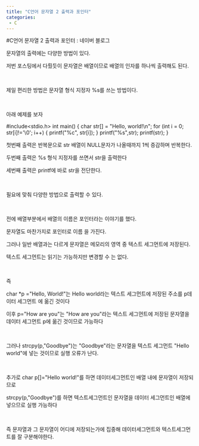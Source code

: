 ```yaml
---
title: "C언어 문자열 2 출력과 포인터"
categories:
 - C
---
```

#C언어 문자열 2 출력과 포인터 : 네이버 블로그
<div class="wrap_rabbit pcol2 _param(1) _postViewArea221560222912" id="post-view221560222912">
<!-- Rabbit HTML --><div class="se-viewer se-theme-default" lang="ko-KR">
<!-- SE_DOC_HEADER_END -->
<div class="se-main-container">
<div class="se-component se-text se-l-default" id="SE-548fe0fb-065c-4d94-a5db-3ebe45cf9874">
<div class="se-component-content">
<div class="se-section se-section-text se-l-default">
<div class="se-module se-module-text"><!-- SE-TEXT { --><p class="se-text-paragraph se-text-paragraph-align-" id="SE-4ae7ae93-dcd2-41d8-96c8-4fe99ae40bec" style=""><span class="se-fs- se-ff-" id="SE-ddd0d8a3-055b-4871-9ace-15156b6a2ae6" style="">문자열의 출력에는 다양한 방법이 있다.</span></p><!-- } SE-TEXT --><!-- SE-TEXT { --><p class="se-text-paragraph se-text-paragraph-align-" id="SE-edfd2ea8-7e86-49d1-9294-38489bce425e" style=""><span class="se-fs- se-ff-" id="SE-075f6ece-4e32-4af5-ab7b-85ee237c2f23" style="">저번 포스팅에서 다뤘듯이 문자열은 배열이므로 배열의 인자를 하나씩 출력해도 된다.</span></p><!-- } SE-TEXT --><!-- SE-TEXT { --><p class="se-text-paragraph se-text-paragraph-align-" id="SE-9b29ecce-1dae-44dc-bf3d-b4a7cea46051" style=""><span class="se-fs- se-ff-" id="SE-2e6ee23e-c2e2-43d5-a3c1-4e809c3b1e0f" style="">​</span></p><!-- } SE-TEXT --><!-- SE-TEXT { --><p class="se-text-paragraph se-text-paragraph-align-" id="SE-643c7c21-30f9-4bbd-b8c2-4bab1a0e409e" style=""><span class="se-fs- se-ff-" id="SE-71d4e65e-fff5-4780-91dc-b962fba6d491" style="">제일 편리한 방법은 문자열 형식 지정자 %s를 쓰는 방법이다.</span></p><!-- } SE-TEXT --><!-- SE-TEXT { --><p class="se-text-paragraph se-text-paragraph-align-" id="SE-23a46c42-eae4-4bf7-b267-f711782ba942" style=""><span class="se-fs- se-ff-" id="SE-cedb8392-65c7-4540-a03e-6e1f33b014ce" style="">​</span></p><!-- } SE-TEXT --><!-- SE-TEXT { --><p class="se-text-paragraph se-text-paragraph-align-" id="SE-2108d7b4-960b-4169-9a84-b8e09a83d47d" style=""><span class="se-fs- se-ff-" id="SE-450a6803-56bd-45ae-b901-2ccc271f5509" style="">아래 예제를 보자</span></p><!-- } SE-TEXT --></div>
</div>
</div>
</div> <div class="se-component se-code se-l-default" id="SE-ce2173eb-621e-43fb-9a23-b6778e3665b6">
<div class="se-component-content">
<div class="se-section se-section-code se-l-default">
<div class="se-module se-module-code se-fs-fs13">
<div class="se-code-source">
<div class="__se_code_view language-javascript">#include&lt;stdio.h&gt;
int main() {
	char str[] = "Hello, world!\n";
	for (int i = 0; str[i]!='\0'; i++)
	{
		printf("%c", str[i]);
	}
	printf("%s",str);
	printf(str);
}</div>
</div>
</div>
</div>
</div>
<script class="__se_module_data" data-module='{"type":"v2_code", "id" : "SE-ce2173eb-621e-43fb-9a23-b6778e3665b6"}' type="text/data"></script>
</div> <div class="se-component se-text se-l-default" id="SE-4afc75e9-92c7-4718-ad02-92400cf50f34">
<div class="se-component-content">
<div class="se-section se-section-text se-l-default">
<div class="se-module se-module-text"><!-- SE-TEXT { --><p class="se-text-paragraph se-text-paragraph-align-" id="SE-7f0f241a-608b-48cf-b98e-390fff641337" style=""><span class="se-fs- se-ff-" id="SE-3e3c242a-ac65-4313-a8f7-866d017788a5" style="">첫번째 출력은 반복문으로 str 배열이 NULL문자가 나올때까지 1씩 증감하며 반복한다.</span></p><!-- } SE-TEXT --><!-- SE-TEXT { --><p class="se-text-paragraph se-text-paragraph-align-" id="SE-f5c7fe99-5103-4108-b74e-9cefc3eaf7f8" style=""><span class="se-fs- se-ff-" id="SE-7768fb5c-a909-43f5-925b-aa015d240b2f" style="">두번째 출력은 %s 형식 지정자를 쓰면서 str을 출력한다</span></p><!-- } SE-TEXT --><!-- SE-TEXT { --><p class="se-text-paragraph se-text-paragraph-align-" id="SE-9cd97cbc-eb1b-4878-becd-823ca8a05fbc" style=""><span class="se-fs- se-ff-" id="SE-7738bd4e-d2d1-4204-9838-26148b793281" style="">세번째 출력은 printf에 바로 str을 전단한다.</span></p><!-- } SE-TEXT --><!-- SE-TEXT { --><p class="se-text-paragraph se-text-paragraph-align-" id="SE-fd0bd536-fc5f-41e1-919d-f71a35e0228e" style=""><span class="se-fs- se-ff-" id="SE-6301455d-f6cf-4b1a-9e6d-9d9b2a9f05e8" style="">​</span></p><!-- } SE-TEXT --><!-- SE-TEXT { --><p class="se-text-paragraph se-text-paragraph-align-" id="SE-986c3d3d-ad23-4507-8a3c-317db53dbc7a" style=""><span class="se-fs- se-ff-" id="SE-10523b23-fccd-4f1a-977b-59515e44177c" style="">필요에 맞춰 다양한 방법으로 출력할 수 있다.</span></p><!-- } SE-TEXT --><!-- SE-TEXT { --><p class="se-text-paragraph se-text-paragraph-align-" id="SE-b2689bfa-5123-49df-9566-8b41054d52ef" style=""><span class="se-fs- se-ff-" id="SE-c4f217a1-2599-45fe-a322-e9eb608c1f63" style="">​</span></p><!-- } SE-TEXT --><!-- SE-TEXT { --><p class="se-text-paragraph se-text-paragraph-align-" id="SE-b8a20d31-891d-481d-8e70-ec2b0759fa79" style=""><span class="se-fs- se-ff-" id="SE-3e4999db-5b53-4bac-9eba-8843fa7b059e" style="">전에 배열부분에서 배열의 이름은 포인터라는 이야기를 했다.</span></p><!-- } SE-TEXT --><!-- SE-TEXT { --><p class="se-text-paragraph se-text-paragraph-align-" id="SE-e6d0bb4c-bc1e-4c4c-bfe0-077ced3d0a0a" style=""><span class="se-fs- se-ff-" id="SE-4bb31029-ce97-4402-9976-48c6bbb63bff" style="">문자열도 마찬가지로 포인터로 이름 을 가진다.</span></p><!-- } SE-TEXT --><!-- SE-TEXT { --><p class="se-text-paragraph se-text-paragraph-align-" id="SE-80c3e973-8d6c-44d0-8df4-a25d8a8bd842" style=""><span class="se-fs- se-ff-" id="SE-95f81d86-5e2c-4e35-b2e1-ca6928bdf956" style="">그러나 일반 배열과는 다르게 문자열은 메모리의 영역 중 텍스트 세그먼트에 저장된다.</span></p><!-- } SE-TEXT --><!-- SE-TEXT { --><p class="se-text-paragraph se-text-paragraph-align-" id="SE-ec74833a-0a3a-4cf9-8c6b-edb98202ef0a" style=""><span class="se-fs- se-ff-" id="SE-d8f3ce87-7099-4ed9-a331-0f779bda1e1f" style="">텍스트 세그먼트는 읽기는 가능하지만 변경할 수 는 없다.</span></p><!-- } SE-TEXT --><!-- SE-TEXT { --><p class="se-text-paragraph se-text-paragraph-align-" id="SE-72f08bda-02cb-48f5-8c2b-20bb37484362" style=""><span class="se-fs- se-ff-" id="SE-3c626b53-2c7a-48a1-b151-ab9fc5f6520e" style="">​</span></p><!-- } SE-TEXT --><!-- SE-TEXT { --><p class="se-text-paragraph se-text-paragraph-align-" id="SE-cd97dc75-0fa2-4f4b-8036-c90f6a72b552" style=""><span class="se-fs- se-ff-" id="SE-1288507d-b42e-4fe0-8079-b2ad6e7914a4" style="">즉 </span></p><!-- } SE-TEXT --><!-- SE-TEXT { --><p class="se-text-paragraph se-text-paragraph-align-" id="SE-33592586-a381-4710-8eee-74d350ae8067" style=""><span class="se-fs- se-ff-" id="SE-dc70d9d8-f331-41b4-b3bc-7a8b0cdecf89" style="">char *p ="Hello, World!"는 Hello world라는 텍스트 세그먼트에 저장된 주소를 p데이터 세그먼트 에 옮긴 것이다</span></p><!-- } SE-TEXT --><!-- SE-TEXT { --><p class="se-text-paragraph se-text-paragraph-align-" id="SE-f00467dc-2036-44f8-afa9-99f1c3b02eeb" style=""><span class="se-fs- se-ff-" id="SE-03b50b16-ec09-4b8c-bb43-786f60bc74d4" style="">이후 p="How are you"는 "How are you"라는 텍스트 세그먼트에 저장된 문자열을 데이터 세그먼트 p에 옮긴 것이므로 가능하다</span></p><!-- } SE-TEXT --><!-- SE-TEXT { --><p class="se-text-paragraph se-text-paragraph-align-" id="SE-4ab68a96-0bb5-40ab-86cf-149769b2e96b" style=""><span class="se-fs- se-ff-" id="SE-a4e30d2e-02eb-4526-981b-643af4837203" style="">​</span></p><!-- } SE-TEXT --><!-- SE-TEXT { --><p class="se-text-paragraph se-text-paragraph-align-" id="SE-8b350119-ad68-49e6-98df-3209e00a6e5b" style=""><span class="se-fs- se-ff-" id="SE-527bc565-b2e0-461a-9960-9d67ab0f50e7" style="">그러나 strcpy(p,"Goodbye")는 "Goodbye"라는 문자열을 텍스트 세그먼트 "Hello world"에 넣는 것이므로 실행 오류가 난다.</span></p><!-- } SE-TEXT --><!-- SE-TEXT { --><p class="se-text-paragraph se-text-paragraph-align-" id="SE-00e31645-d64c-4f55-9a3a-7645a4df5d13" style=""><span class="se-fs- se-ff-" id="SE-b606100a-5f5b-4992-b84a-3ae4cb1a2225" style="">​</span></p><!-- } SE-TEXT --><!-- SE-TEXT { --><p class="se-text-paragraph se-text-paragraph-align-" id="SE-e231b26d-2d89-42e0-aa5a-2abac1f39c12" style=""><span class="se-fs- se-ff-" id="SE-2a3a9c02-7bb0-45ee-a481-bc0b592b025f" style="">추가로 char p[]="Hello world!"를 하면 데이터세그먼트인 배열 내에 문자열이 저장되므로</span></p><!-- } SE-TEXT --><!-- SE-TEXT { --><p class="se-text-paragraph se-text-paragraph-align-" id="SE-d73218af-3e7c-47d0-a1e6-1c7bea048651" style=""><span class="se-fs- se-ff-" id="SE-a238b60f-0709-4475-9ce9-dd05bff1d4a2" style="">strcpy(p,"Goodbye")를 하면 텍스트세그먼트인 문자열을 데이터 세그먼트인 배열에 넣으므로 실행 가능하다</span></p><!-- } SE-TEXT --><!-- SE-TEXT { --><p class="se-text-paragraph se-text-paragraph-align-" id="SE-0f2b6297-eb14-42ed-aa2b-05e27c1c794d" style=""><span class="se-fs- se-ff-" id="SE-2706e936-524b-473d-b97f-69319be96686" style="">​</span></p><!-- } SE-TEXT --><!-- SE-TEXT { --><p class="se-text-paragraph se-text-paragraph-align-" id="SE-fef3d7ad-66c8-4d37-8993-628bb23894ad" style=""><span class="se-fs- se-ff-" id="SE-e1e2de11-e78c-4efb-97c5-8456acb4ec71" style="">즉 문자열과 그 문자열이 어디에 저장되는가에 집중해 데이터세그먼트와 텍스트세그먼트를 잘 구분해야한다.</span></p><!-- } SE-TEXT --><!-- SE-TEXT { --><p class="se-text-paragraph se-text-paragraph-align-" id="SE-95809d3f-dada-4222-8aa7-7c7bc4f2b5c3" style=""><span class="se-fs- se-ff-" id="SE-dfb770c0-5c07-4f91-9fdf-ac83420830df" style="">​</span></p><!-- } SE-TEXT --><!-- SE-TEXT { --><p class="se-text-paragraph se-text-paragraph-align-" id="SE-492b6a2b-83a3-4feb-8334-5f4d81bf981f" style=""><span class="se-fs- se-ff-" id="SE-31d11bad-0276-4dc8-b9bc-91047d8d6ea3" style="">​</span></p><!-- } SE-TEXT --><!-- SE-TEXT { --><p class="se-text-paragraph se-text-paragraph-align-" id="SE-16cb291f-7c02-4951-88ba-5e4576371624" style=""><span class="se-fs- se-ff-" id="SE-fb1eb4a9-573b-4bbf-a319-8beeb0011911" style="">​</span></p><!-- } SE-TEXT --></div>
</div>
</div>
</div> </div>
</div>
</div>